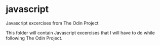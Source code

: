 # javascript
Javascript excercises from The Odin Project

This folder will contain Javascript excercises that I will have to do while following The Odin Project.